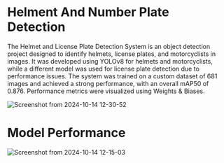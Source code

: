 
 # Helment And Number Plate Detection
The Helmet and License Plate Detection System is an object detection project designed to identify helmets, license plates, and motorcyclists in images. It was developed using YOLOv8 for helmets and motorcyclists, while a different model was used for license plate detection due to performance issues. The system was trained on a custom dataset of 681 images and achieved a strong performance, with an overall mAP50 of 0.876. Performance metrics were visualized using Weights & Biases. 


![Screenshot from 2024-10-14 12-30-52](https://github.com/user-attachments/assets/637201f9-8fc9-4219-97c0-f33ac9b444c5)







# Model Performance 
![Screenshot from 2024-10-14 12-15-03](https://github.com/user-attachments/assets/33959357-f7a9-4149-aed8-32bb86537bb2)


